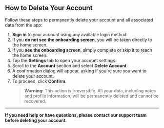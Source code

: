 ## How to Delete Your Account

Follow these steps to permanently delete your account and all associated data from the app:

1. **Sign in** to your account using any available login method.
2. If you **do not see the onboarding screen**, you will be taken directly to the home screen.
3. If you **see the onboarding screen**, simply complete or skip it to reach the home screen.
4. Tap the **Settings** tab to open your account settings.
5. Scroll to the **Account** section and select **Delete Account**.
6. A confirmation dialog will appear, asking if you're sure you want to delete your account.
7. To proceed, click **Confirm**.  
   > **Warning:** This action is irreversible. All your data, including notes and profile information, will be permanently deleted and cannot be recovered.

---

**If you need help or have questions, please contact our support team before deleting your account.**

